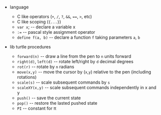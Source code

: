 - language 
	- C like operators (`+`, `/`, `?`, `&&`, `==`, `>`, etc)
	- C like scoping (`{...}`)
	- `var x`; -- declare a variable x
	- `:=` -- pascal style assignment operator
	- `define f(a, b)` -- declare a function `f` taking parameters `a`, `b` 

- lib turtle procedures
	- `forward(n)` -- draw a line from the pen to `n` units forward
	- `right(d)`, `left(d)` -- rotate left/right by `d` decimal degrees
	- `rot(r)` -- rotate by `n` radians
	- `move(x,y)` -- move the cursor by (`x`,`y`) relative to the pen (including rotations)
	- `scale(s)` -- scale subsequent commands by `s`
	- `scaleXY(x,y)` -- scale subsequent commands independently in x and y
	- `push()` -- save the current state
	- `pop()` -- restore the lasted pushed state
	- `PI` -- constant for π
	